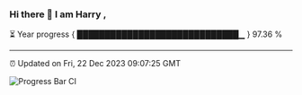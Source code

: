 ### Hi there 👋 I am Harry , 

⏳ Year progress { █████████████████████████████▁ } 97.36 %

---

⏰ Updated on Fri, 22 Dec 2023 09:07:25 GMT

![Progress Bar CI](https://github.com/duykhang68/duykhang68/workflows/Progress%20Bar%20CI/badge.svg)
